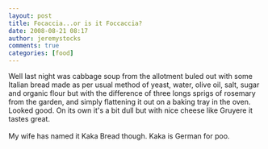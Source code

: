 ```yaml
---
layout: post
title: Focaccia...or is it Foccaccia?
date: 2008-08-21 08:17
author: jeremystocks
comments: true
categories: [food]
---
```

Well last night was cabbage soup from the allotment buled out with some Italian bread made as per usual method of yeast, water, olive oil, salt, sugar and organic flour but with the difference of three longs sprigs of rosemary from the garden, and simply flattening it out on a baking tray in the oven. Looked good. On its own it's a bit dull but with nice cheese like Gruyere it tastes great.<br /><br />My wife has named it Kaka Bread though. Kaka is German for poo.
